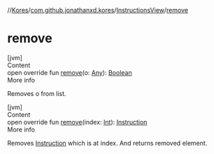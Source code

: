 //[Kores](../../index.md)/[com.github.jonathanxd.kores](../index.md)/[InstructionsView](index.md)/[remove](remove.md)



# remove  
[jvm]  
Content  
open override fun [remove](remove.md)(o: [Any](https://kotlinlang.org/api/latest/jvm/stdlib/kotlin/-any/index.html)): [Boolean](https://kotlinlang.org/api/latest/jvm/stdlib/kotlin/-boolean/index.html)  
More info  


Removes o from list.

  


[jvm]  
Content  
open override fun [remove](remove.md)(index: [Int](https://kotlinlang.org/api/latest/jvm/stdlib/kotlin/-int/index.html)): [Instruction](../-instruction/index.md)  
More info  


Removes [Instruction](../-instruction/index.md) which is at index. And returns removed element.

  



